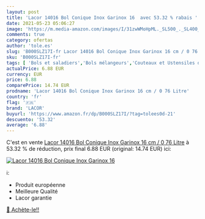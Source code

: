 ```yaml
---
layout: post
title: 'Lacor 14016 Bol Conique Inox Garinox 16  avec 53.32 % rabais '
date: 2021-05-23 05:06:27
image: 'https://m.media-amazon.com/images/I/31zwWMoHpML._SL500_._SL400_.jpg'
comments: true
category: ofertas
author: 'tole.es'
slug: 'B000SLZ17I-fr Lacor 14016 Bol Conique Inox Garinox 16 cm / 0 76 Litre'
sku: 'B000SLZ17I-fr'
tags: [ 'Bols et saladiers','Bols mélangeurs','Couteaux et Ustensiles de Cuisine','Cuisine et Maison','Pâtisserie','Ustensiles à pâtisserie','Vaisselle et arts de la table','Vaisselle et plats de service','lacor', ]
actualPrice: 6.88 EUR
currency: EUR
price: 6.88
comparePrice: 14.74 EUR
prodname: 'Lacor 14016 Bol Conique Inox Garinox 16 cm / 0 76 Litre'
country: 'fr'
flag: '🇫🇷'
brand: 'LACOR'
buyurl: 'https://www.amazon.fr/dp/B000SLZ17I/?tag=tolees0d-21'
descuento: '53.32'
average: '6.88'
---
```


C'est en vente [Lacor 14016 Bol Conique Inox Garinox 16 cm / 0 76 Litre](https://www.amazon.fr/dp/B000SLZ17I/?tag=tolees0d-21)  à  53.32 % de réduction, prix final  6.88 EUR (original: 14.74 EUR) ici:

[![Lacor 14016 Bol Conique Inox Garinox 16 ](https://m.media-amazon.com/images/I/31zwWMoHpML._SL500_._SL400_.jpg)](https://www.amazon.fr/dp/B000SLZ17I/?tag=tolees0d-21)

ℹ️:

- Produit européenne
- Meilleure Qualité
- Lacor garantie

[🛒 Achète-le!!](https://www.amazon.fr/dp/B000SLZ17I/?tag=tolees0d-21)
